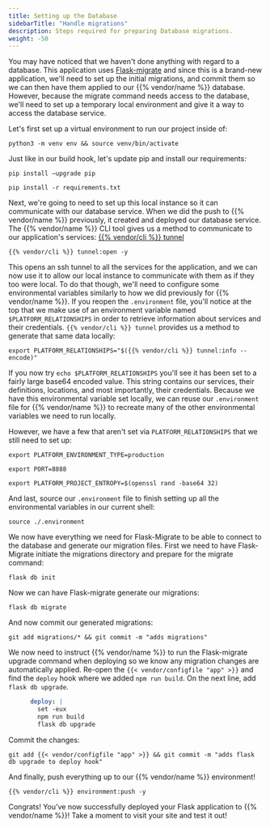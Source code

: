 ```yaml
---
title: Setting up the Database
sidebarTitle: "Handle migrations"
description: Steps required for preparing Database migrations.
weight: -50
---
```


You may have noticed that we haven't done anything with regard to a database. This application uses
[Flask-migrate](https://flask-migrate.readthedocs.io/en/latest/) and since this is a brand-new application, we'll
need to set up the initial migrations, and commit them so we can then have them applied to our {{% vendor/name %}}
database. However, because the migrate command needs access to the database, we'll need to set up a temporary local
environment and give it a way to access the database service.

Let's first set up a virtual environment to run our project inside of:
```shell
python3 -m venv env && source venv/bin/activate
```

Just like in our build hook, let's update pip and install our requirements:
```shell
pip install –upgrade pip
```
```shell
pip install -r requirements.txt
```

Next, we're going to need to set up this local instance so it can communicate with our database service.
When we did the push to {{% vendor/name %}} previously, it created and deployed our database service. The
{{% vendor/name %}} CLI tool gives us a method to communicate to our application's services:
[{{% vendor/cli %}} tunnel](/development/ssh/_index.md#use-a-direct-tunnel)

```shell
{{% vendor/cli %}} tunnel:open -y
```

This opens an ssh tunnel to all the services for the application, and we can now use it to allow our local
instance to communicate with them as if they too were local. To do that though, we'll need to configure
some environmental variables similarly to how we did previously for {{% vendor/name %}}. If you reopen the
`.environment` file, you'll notice at the top that we make use of an environment variable named
`$PLATFORM_RELATIONSHIPS` in order to retrieve information about services and their credentials. `{{% vendor/cli %}} tunnel`
provides us a method to generate that same data locally:

```shell
export PLATFORM_RELATIONSHIPS="$({{% vendor/cli %}} tunnel:info --encode)"
```

If you now try `echo $PLATFORM_RELATIONSHIPS` you'll see it has been set to a fairly large base64 encoded value.
This string contains our services, their definitions, locations, and most importantly, their credentials.
Because we have this environmental variable set locally, we can reuse our `.environment` file for {{% vendor/name %}} to
recreate many of the other environmental variables we need to run locally.

However, we have a few that aren't set via `PLATFORM_RELATIONSHIPS` that we still need to set up:

```shell
export PLATFORM_ENVIRONMENT_TYPE=production
```
```shell
export PORT=8888
```
```shell
export PLATFORM_PROJECT_ENTROPY=$(openssl rand -base64 32)
```

And last, source our `.environment` file to finish setting up all the environmental variables in our current
shell:

```shell
source ./.environment
```

We now have everything we need for Flask-Migrate to be able to connect to the database and generate our
migration files. First we need to have Flask-Migrate initiate the migrations directory and prepare for the
migrate command:

```shell
flask db init
```

Now we can have Flask-migrate generate our migrations:

```shell
flask db migrate
```

And now commit our generated migrations:

```shell
git add migrations/* && git commit -m "adds migrations"
```

We now need to instruct {{% vendor/name %}} to run the Flask-migrate upgrade command when deploying so we know any
migration changes are automatically applied. Re-open the `{{< vendor/configfile "app" >}}` and find the `deploy` hook
where we added `npm run build`. On the next line, add `flask db upgrade`.

```yaml {configFile="app"}
      deploy: |
        set -eux
        npm run build
        flask db upgrade
```

Commit the changes:

```shell
git add {{< vendor/configfile "app" >}} && git commit -m "adds flask db upgrade to deploy hook"
```

And finally, push everything up to our {{% vendor/name %}} environment!

```shell
{{% vendor/cli %}} environment:push -y
```

Congrats! You've now successfully deployed your Flask application to {{% vendor/name %}}! Take a moment to visit your
site and test it out!
